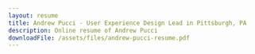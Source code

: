 ```yaml
---
layout: resume
title: Andrew Pucci - User Experience Design Lead in Pittsburgh, PA
description: Online resume of Andrew Pucci
downloadFile: /assets/files/andrew-pucci-resume.pdf
---
```


